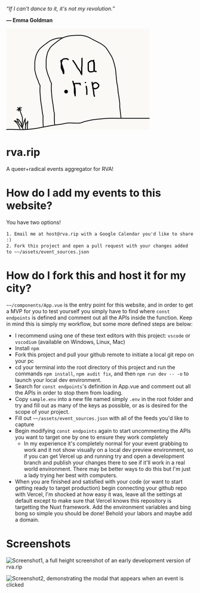 
*“If I can't dance to it, it's not my revolution.”*

**― Emma Goldman**

![rva.rip Gravestone](./assets/gravestone.svg)

# rva.rip
A queer+radical events aggregator for RVA!

# How do I add my events to this website?
You have two options!

    1. Email me at host@rva.rip with a Google Calendar you'd like to share :)
    2. Fork this project and open a pull request with your changes added to ~~/assets/event_sources.json

# How do I fork this and host it for my city?
 
```~~/components/App.vue``` is the entry point for this website, and in order to get a MVP for you to test yourself you simply have to find where ```const endpoints``` is defined and comment out all the APIs inside the function. Keep in mind this is simply my workflow, but some more defined steps are below:
 - I recommend using one of these text editors with this project: `vscode` or `vscodium` (available on Windows, Linux, Mac)
 - Install `npm`
 - Fork this project and pull your github remote to initiate a local git repo on your pc
 - cd your terminal into the root directory of this project and run the commands ```npm install```, ```npm audit fix```, and then ```npm run dev -- -o``` to launch your local dev environment.
 - Search for ```const endpoints```'s definition in App.vue and comment out all the APIs in order to stop them from loading.
 - Copy `sample.env` into a new file named simply `.env` in the root folder and try and fill out as many of the keys as possible, or as is desired for the scope of your project.
  - Fill out `~~/assets/event_sources.json` with all of the feeds you'd like to capture
  - Begin modifying ```const endpoints``` again to start uncommenting the APIs you want to target one by one to ensure they work completely
    - In my experience it's completely normal for your event grabbing to work and it not show visually on a local dev preview environment, so if you can get Vercel up and running try and open a development branch and publish your changes there to see if it'll work in a real world environment. There may be better ways to do this but I'm just a lady trying her best with computers.
  - When you are finished and satisfied with your code (or want to start getting ready to target production) begin connecting your github repo with Vercel, I'm shocked at how easy it was, leave all the settings at default except to make sure that Vercel knows this repository is targetting the Nuxt framework. Add the environment variables and bing bong so simple you should be done! Behold your labors and maybe add a domain.

  # Screenshots

  ![Screenshot1, a full height screenshot of an early development version of rva.rip](./doc/Screenshot1.png)

  ![Screenshot2, demonstrating the modal that appears when an event is clicked](./doc/Screenshot2.png)